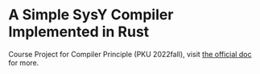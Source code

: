 # A Simple SysY Compiler Implemented in Rust
Course Project for Compiler Principle (PKU 2022fall), visit [the official doc](https://pku-minic.github.io/online-doc/#/) for more.
